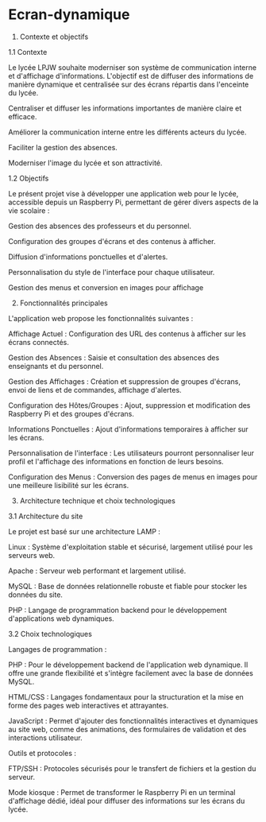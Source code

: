 # Ecran-dynamique

1. Contexte et objectifs 

1.1 Contexte 

Le lycée LPJW souhaite moderniser son système de communication interne et d'affichage d'informations. L'objectif est de diffuser des informations de manière dynamique et centralisée sur des écrans répartis dans l'enceinte du lycée. 

Centraliser et diffuser les informations importantes de manière claire et efficace. 

Améliorer la communication interne entre les différents acteurs du lycée. 

Faciliter la gestion des absences. 

Moderniser l'image du lycée et son attractivité. 

 

1.2 Objectifs 

Le présent projet vise à développer une application web pour le lycée, accessible depuis un Raspberry Pi, permettant de gérer divers aspects de la vie scolaire : 

Gestion des absences des professeurs et du personnel. 

Configuration des groupes d'écrans et des contenus à afficher. 

Diffusion d'informations ponctuelles et d'alertes. 

Personnalisation du style de l'interface pour chaque utilisateur. 

Gestion des menus et conversion en images pour affichage 

 

2. Fonctionnalités principales 

L'application web propose les fonctionnalités suivantes : 

Affichage Actuel : Configuration des URL des contenus à afficher sur les écrans connectés. 

Gestion des Absences : Saisie et consultation des absences des enseignants et du personnel. 

Gestion des Affichages : Création et suppression de groupes d'écrans, envoi de liens et de commandes, affichage d'alertes. 

Configuration des Hôtes/Groupes : Ajout, suppression et modification des Raspberry Pi et des groupes d'écrans. 

Informations Ponctuelles : Ajout d'informations temporaires à afficher sur les écrans. 

Personnalisation de l'interface : Les utilisateurs pourront personnaliser leur profil et l'affichage des informations en fonction de leurs besoins. 

Configuration des Menus : Conversion des pages de menus en images pour une meilleure lisibilité sur les écrans. 

 

 

3. Architecture technique et choix technologiques 

3.1 Architecture du site 

Le projet est basé sur une architecture LAMP :  

Linux : Système d'exploitation stable et sécurisé, largement utilisé pour les serveurs web. 

Apache : Serveur web performant et largement utilisé. 

MySQL : Base de données relationnelle robuste et fiable pour stocker les données du site. 

PHP : Langage de programmation backend pour le développement d'applications web dynamiques. 

 

3.2 Choix technologiques 

Langages de programmation : 

PHP : Pour le développement backend de l'application web dynamique. Il offre une grande flexibilité et s'intègre facilement avec la base de données MySQL. 

HTML/CSS : Langages fondamentaux pour la structuration et la mise en forme des pages web interactives et attrayantes. 

JavaScript : Permet d'ajouter des fonctionnalités interactives et dynamiques au site web, comme des animations, des formulaires de validation et des interactions utilisateur. 

Outils et protocoles : 

FTP/SSH : Protocoles sécurisés pour le transfert de fichiers et la gestion du serveur. 

Mode kiosque : Permet de transformer le Raspberry Pi en un terminal d'affichage dédié, idéal pour diffuser des informations sur les écrans du lycée. 

 

 

 
